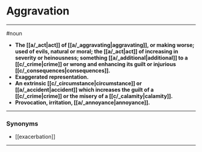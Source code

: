 # Aggravation
---
#noun
- **The [[a/_act|act]] of [[a/_aggravating|aggravating]], or making worse; used of evils, natural or moral; the [[a/_act|act]] of increasing in severity or heinousness; something [[a/_additional|additional]] to a [[c/_crime|crime]] or wrong and enhancing its guilt or injurious [[c/_consequences|consequences]].**
- **Exaggerated representation.**
- **An extrinsic [[c/_circumstance|circumstance]] or [[a/_accident|accident]] which increases the guilt of a [[c/_crime|crime]] or the misery of a [[c/_calamity|calamity]].**
- **Provocation, irritation, [[a/_annoyance|annoyance]].**
---
### Synonyms
- [[exacerbation]]
---
